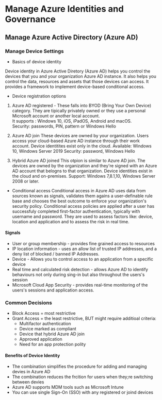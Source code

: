 # Manage Azure Identities and Governance
## Manage Azure Active Directory (Azure AD)
### Manage Device Settings
- Basics of device identity

Device identity in Azure Active Diretory (Azure AD) helps you control the devices that you and your organization Azure AD instance. It also helps you control the data, resources and assets that those devices can access. It provides a framework to implement device-based conditional access.

- Device registration options
1. Azure AD registered -  These falls into BYOD (Bring Your Own Device) category. They are tipically privately owned or they use a personal Microsoft account or another local account. </br>
It supports : Windows 10, iOS, iPadOS, Android and macOS. </br>
Security: passwords, PIN, pattern or Windows Hello</br>

2. Azure AD join
These devices are owned by your organization. Users access your cloud-based Azure AD instance through their work account. Device identitites exist only in the cloud.
Available: Windows 10, Windows Server 2019
Security: password, Windows Hello

3. Hybrid Azure AD joined
This otpion is similar to Azure AD join. The devices are owned by the organization and they're signed with an Azure AD account that belogns to that organization. Device identities exist in the cloud and on-premises.
Support: Windows 7,8.1,10, Windows Server 2008 or later.

* Conditional access
Conditional access in Azure AD uses data from sources known as signals, validates them agains a user-definable rule base and chooses the best outcome to enforce your organization's security policy. Conditional access policies are applied after a user has successfuly completed first-factor authentication, typically with username and password. They are used to assess factors like: device, location and application and to assess the risk in real time.

####  Signals
- User or group membership - provides fine grained access to resources
- IP location information - uses an allow list of trusted IP addresses, and a deny list of blocked / banned IP Addresses.
- Device -  Allows you to control access to an application from a specific device
- Real time and calculated risk detection - allows Azure AD to identify behaviours not only during sing-in but also throughout the users's session
- Microsoft Cloud App Security -  provides real-time monitoring of the users's sessions and application access. 

### Common Decisions
- Block Access = most restrictive
- Grant Access = the least restrictive, BUT might require additioal criteria:
    * Multifactor authentication
    * Device marked as compliant
    * Device that hybrid Azure AD join
    * Approved application
    * Need for an app protection polity

#### Benefits of Device Identity
- The combination simplifies the procedure for adding and managing devies in Azure AD
- The combination reduces the frcition for users when they;re switching between devies
- Azure AD supports MDM tools such as Microsoft Intune
- You can use single Sign-On (SSO) with any registered or joind devices